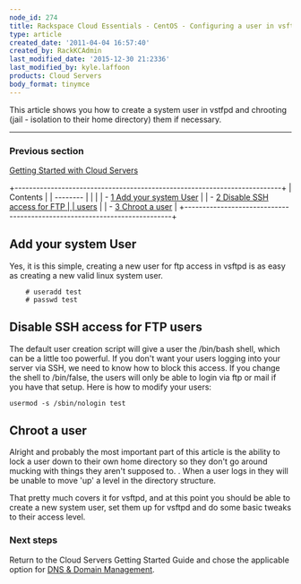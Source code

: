 ```yaml
---
node_id: 274
title: Rackspace Cloud Essentials - CentOS - Configuring a user in vsftpd
type: article
created_date: '2011-04-04 16:57:40'
created_by: RackKCAdmin
last_modified_date: '2015-12-30 21:2336'
last_modified_by: kyle.laffoon
products: Cloud Servers
body_format: tinymce
---
```


This article shows you how to create a system user in vstfpd and
chrooting (jail - isolation to their home directory) them if necessary.

* * * * *

### Previous section

[Getting Started with Cloud
Servers](https://www.rackspace.com/knowledge_center/article/getting-started-with-cloud-servers-0)

 

+--------------------------------------------------------------------------+
| Contents                                                                 |
| --------                                                                 |
|                                                                          |
| -   [1 Add your system User](#Add_your_system_User)                      |
| -   [2 Disable SSH access for FTP                                        |
|     users](#Disable_SSH_access_for_FTP_users)                            |
| -   [3 Chroot a user](#Chroot_a_user)                                    |
+--------------------------------------------------------------------------+

Add your system User
--------------------

Yes, it is this simple, creating a new user for ftp access in vsftpd is
as easy as creating a new valid linux system user.

        # useradd test
        # passwd test

Disable SSH access for FTP users
--------------------------------

The default user creation script will give a user the /bin/bash shell,
which can be a little too powerful.  If you don't want your users
logging into your server via SSH, we need to know how to block this
access.  If you change the shell to /bin/false, the users will only be
able to login via ftp or mail if you have that setup. Here is how to
modify your users:

    usermod -s /sbin/nologin test

Chroot a user
-------------

Alright and probably the most important part of this article is the
ability to lock a user down to their own home directory so they don't go
around mucking with things they aren't supposed to. . When a user logs
in they will be unable to move 'up' a level in the directory structure.

That pretty much covers it for vsftpd, and at this point you should be
able to create a new system user, set them up for vsftpd and do some
basic tweaks to their access level.  

 

### Next steps

Return to the Cloud Servers Getting Started Guide and chose the
applicable option for [DNS & Domain
Management](https://www.rackspace.com/knowledge_center/article/getting-started-with-cloud-servers-0#dnsDomainMGMT).

 

